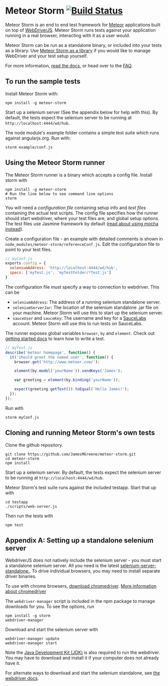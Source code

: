 Meteor Storm [![Build Status](https://travis-ci.org/JamesMGreene/meteor-storm.png?branch=master)](https://travis-ci.org/JamesMGreene/meteor-storm)
============

Meteor Storm is an end to end test framework for [Meteor](http://www.meteor.com/) applications built on top of [WebDriverJS](https://code.google.com/p/selenium/wiki/WebDriverJs). Meteor Storm runs tests against your application running in a real browser, interacting with it as a user would.

Meteor Storm can be run as a standalone binary, or included into your tests as a library. Use [Meteor Storm as a library](https://github.com/JamesMGreene/meteor-storm/blob/master/docs/library-only.md) if you would like to manage WebDriver and your test setup yourself.

For more information, [read the docs](https://github.com/JamesMGreene/meteor-storm/tree/master/docs/getting-started.md), or head over to the [FAQ](https://github.com/JamesMGreene/meteor-storm/blob/master/docs/faq.md).


To run the sample tests
-----------------------

Install Meteor Storm with:

    npm install -g meteor-storm

Start up a selenium server (See the appendix below for help with this). By default, the tests expect the selenium server to be running at `http://localhost:4444/wd/hub`.

The node module's example folder contains a simple test suite which runs against angularjs.org. Run with: 

    storm example/conf.js


Using the Meteor Storm runner
-----------------------------

The Meteor Storm runner is a binary which accepts a config file. Install storm with

    npm install -g meteor-storm
    # Run the line below to see command line options
    storm

You will need a *configuration file* containing setup info and *test files* containing the actual test scripts. The config file specifies how the runner should start webdriver, where your test files are, and global setup options. The test files use Jasmine framework by default ([read about using mocha instead](https://github.com/JamesMGreene/meteor-storm/tree/master/docs/using-mocha.md)).

Create a configuration file - an example with detailed comments is shown in `node_modules/meteor-storm/referenceConf.js`. Edit the configuration file to point to your test files.

```javascript
// myConf.js
exports.config = {
  seleniumAddress: 'http://localhost:4444/wd/hub',
  specs: ['myTest.js', 'myTestFolder/*Test.js']
}
```

The configuration file must specify a way to connection to webdriver. This can be
 *   `seleniumAddress`: The address of a running selenium standalone server.
 *   `seleniumServerJar`: The location of the selenium standalone .jar file on your machine. Meteor Storm will use this to start up the selenium server.
 *   `sauceUser` and `sauceKey`: The username and key for a [SauceLabs](http://www.saucelabs.com) account. Meteor Storm will use this to run tests on SauceLabs.

The runner exposes global variables `browser`, `by` and `element`. Check out [getting started docs](https://github.com/JamesMGreene/meteor-storm/blob/master/docs/getting-started.md) to learn how to write a test.

```js
// myTest.js
describe('meteor homepage', function() {
  it('should greet the named user', function() {
    browser.get('http://www.meteor.com/');

    element(by.model('yourName')).sendKeys('James');

    var greeting = element(by.binding('yourName'));

    expect(greeting.getText()).toEqual('Hello James!');
  });
});
```

Run with

    storm myConf.js


Cloning and running Meteor Storm's own tests
--------------------------------------------
Clone the github repository.

    git clone https://github.com/JamesMGreene/meteor-storm.git
    cd meteor-storm
    npm install

Start up a selenium server. By default, the tests expect the selenium server to be running at `http://localhost:4444/wd/hub`.

Meteor Storm's test suite runs against the included testapp. Start that up with

    cd testapp
    ./scripts/web-server.js

Then run the tests with

    npm test


Appendix A: Setting up a standalone selenium server
---------------------------------------------------

WebdriverJS does not natively include the selenium server - you must start a standalone selenium server. All you need is the latest [selenium-server-standalone.](https://code.google.com/p/selenium/downloads/list). To drive individual browsers, you may need to install separate driver binaries.

To use with chrome browsers, [download chromedriver](http://chromedriver.storage.googleapis.com/index.html).
[More information about chromedriver](https://sites.google.com/a/chromium.org/chromedriver/)

The `webdriver-manager` script is included in the npm package to manage downloads for you. To see the options, run

    npm install -g storm
    webdriver-manager

Download and start the selenium server with

    webdriver-manager update
    webdriver-manager start

Note the [Java Development Kit (JDK)](http://www.oracle.com/technetwork/java/javase/downloads/index.html) is also required to run the webdriver. You may have to download and install it if your computer does not already have it.

For alternate ways to download and start the selenium standalone, see
[the webdriver docs](http://docs.seleniumhq.org/docs/03_webdriver.jsp#running-standalone-selenium-server-for-use-with-remotedrivers).
